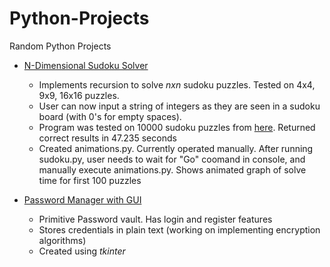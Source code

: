 # Python-Projects
Random Python Projects

* [N-Dimensional Sudoku Solver](sudoku.py)

  * Implements recursion to solve _nxn_ sudoku puzzles. Tested on 4x4, 9x9, 16x16 puzzles. 
  * User can now input a string of integers as they are seen in a sudoku board (with 0's for empty spaces).
  * Program was tested on 10000 sudoku puzzles from [here](https://www.kaggle.com/bryanpark/sudoku). Returned correct results in 47.235 seconds
  * Created animations.py. Currently operated manually. After running sudoku.py, user needs to wait for "Go" coomand in console, and manually execute animations.py. Shows animated graph of solve time for first 100 puzzles
  
* [Password Manager with GUI](password_manager.py)
  * Primitive Password vault. Has login and register features
  * Stores credentials in plain text (working on implementing encryption algorithms)
  * Created using _tkinter_
